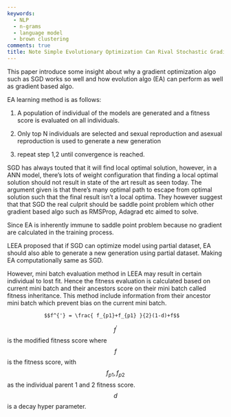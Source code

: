 ```yaml
---
keywords:
  - NLP
  - n-grams
  - language model
  - brown clustering
comments: true
title: Note Simple Evolutionary Optimization Can Rival Stochastic Gradient Descent in Neural Networks (LEEA)
---
```


This paper introduce some insight about why a gradient optimization algo such as SGD works so well and how evolution algo (EA) can perform as well as gradient based algo.
 
 
EA learning method is as follows: 
 
 1. A population of individual of the models are generated and a fitness score is evaluated on all individuals. 
 
 2. Only top N individuals are selected and sexual reproduction and asexual reproduction is used to generate a new generation 
 
 3. repeat step 1,2 until convergence is reached.
 
SGD has always touted that it will find local optimal solution, however, in a ANN model, there’s lots of weight configuration that finding a local optimal solution should not result in state of the art result as seen today. The argument given is that there’s many optimal path to escape from optimal solution such that the final result isn’t a local optima. They however suggest that that SGD the real culprit should be saddle point problem which other gradient based algo such as RMSProp, Adagrad etc aimed to solve. 

Since EA is inherently immune to saddle point problem because no gradient are calculated in the training process. 

LEEA proposed that if SGD can optimize model using partial dataset, EA should also able to generate a new generation using partial dataset. Making EA computationally same as SGD.

However, mini batch evaluation method in LEEA may result in certain individual to lost fit. Hence the fitness evaluation is calculated based on current mini batch and their ancestors score on their mini batch called fitness inheritance. This method include information from their ancestor mini batch which prevent bias on the current mini batch.

                $$f^{'} = \frac{ f_{p1}+f_{p1} }{2}(1-d)+f$$

$$f^{'}$$ is the modified fitness score where $$f$$ is the fitness score, with $$f_{p1}, f_{p2}$$ as the individual parent 1 and 2 fitness score. $$d$$ is a decay hyper parameter.
